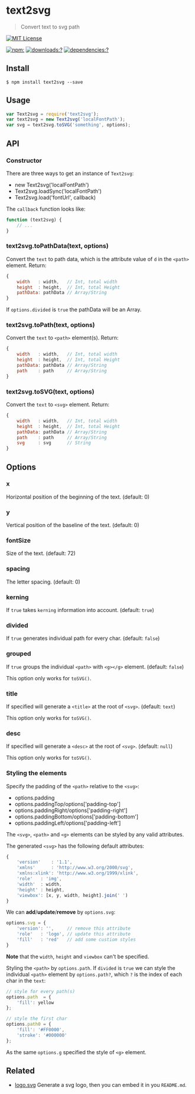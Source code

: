 # text2svg

> Convert text to svg path

[![MIT License](https://img.shields.io/badge/license-MIT_License-green.svg?style=flat-square)](https://github.com/bubkoo/text2svg/blob/master/LICENSE) 

[![npm:](https://img.shields.io/npm/v/text2svg.svg?style=flat-square)](https://www.npmjs.com/packages/text2svg)
[![downloads:?](https://img.shields.io/npm/dm/text2svg.svg?style=flat-square)](https://www.npmjs.com/packages/text2svg)
[![dependencies:?](https://img.shields.io/david/bubkoo/text2svg.svg?style=flat-square)](https://david-dm.org/bubkoo/text2svg)


## Install

```
$ npm install text2svg --save
```

## Usage

```js
var Text2svg = require('text2svg');
var text2svg = new Text2svg('localFontPath');
var svg = text2svg.toSVG('something', options);
```

## API

### Constructor

There are three ways to get an instance of `Text2svg`:

- new Text2svg('localFontPath')
- Text2svg.loadSync('localFontPath')
- Text2svg.load('fontUrl', callback)

The `callback` function looks like:

```js
function (text2svg) {
    // ...
}
``` 

### text2svg.toPathData(text, options)

Convert the `text` to path data, which is the attribute value of `d` in the `<path>` element. Return:

```js
{
    width   : width,   // Int, total width
    height  : height,  // Int, total Height
    pathData: pathData // Array/String
}
```

If `options.divided` is `true` the pathData will be an Array.

### text2svg.toPath(text, options)

Convert the `text` to `<path>` element(s). Return:

```js
{
    width   : width,   // Int, total width
    height  : height,  // Int, total Height
    pathData: pathData // Array/String
    path    : path     // Array/String
}
```

### text2svg.toSVG(text, options)
 
Convert the `text` to `<svg>` element. Return:

```js
{
    width   : width,   // Int, total width
    height  : height,  // Int, total Height
    pathData: pathData // Array/String
    path    : path     // Array/String
    svg     : svg      // String
}
```

## Options

### x

Horizontal position of the beginning of the text. (default: 0)

### y

Vertical position of the baseline of the text. (default: 0)

### fontSize

Size of the text. (default: 72)

### spacing

The letter spacing. (default: 0)

### kerning

 If `true` takes `kerning` information into account. (default: `true`)

### divided

If `true` generates individual path for every char. (default: `false`)

### grouped

If `true` groups the individual `<path>` with `<g></g>` element. (default: `false`)

This option only works for `toSVG()`.

### title

If specified will generate a `<title>` at the root of `<svg>`. (default: `text`)

This option only works for `toSVG()`.

### desc

If specified will generate a `<desc>` at the root of `<svg>`. (default: `null`)

This option only works for `toSVG()`.

### Styling the elements

Specify the padding of the `<path>` relative to the `<svg>`: 

- options.padding
- options.paddingTop/options['padding-top']
- options.paddingRight/options['padding-right']
- options.paddingBottom/options['padding-bottom']
- options.paddingLeft/options['padding-left']

The `<svg>`, `<path>` and `<g>` elements can be styled by any valid attributes. 

The generated `<svg>` has the following default attributes:

```js
{
	'version'    : '1.1',
    'xmlns'      : 'http://www.w3.org/2000/svg',
    'xmlns:xlink': 'http://www.w3.org/1999/xlink',
    'role'   : 'img',
    'width'  : width,
    'height' : height,
    'viewbox': [x, y, width, height].join(' ')
}
```

We can **add**/**update**/**remove** by `options.svg`:

```js
options.svg = {
	'version': '',     // remove this attribute
    'role'   : 'logo', // update this attribute
    'fill'   : 'red'   // add some custiom styles
}
```

**Note** that the `width`, `height` and `viewbox` can't be specified.

Styling the `<path>` by `options.path`. If `divided` is `true` we can style the individual `<path>` element by `options.path?`, which `?` is the index of each char in the `text`:

```js
// style for every path(s)
options.path  = {
    'fill': yellow
};

// style the first char
options.path0 = {
    'fill': '#FF0000',
    'stroke': '#000000'
};
```

As the same `options.g` specified the style of `<g>` element. 


 
## Related
   
- [logo.svg](https://github.com/bubkoo/logo.svg) Generate a svg logo, then you can embed it in you `README.md`.
